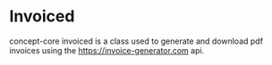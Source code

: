 # Invoiced
concept-core invoiced is a class used to generate and download pdf invoices using the https://invoice-generator.com api.
